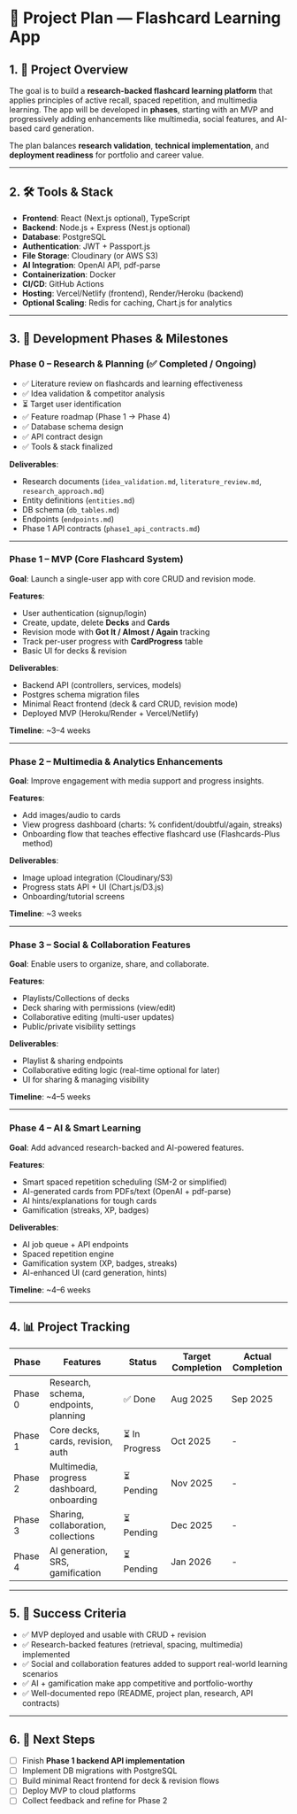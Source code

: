 # 📌 Project Plan — Flashcard Learning App

## 1. 🎯 Project Overview

The goal is to build a **research-backed flashcard learning platform** that applies principles of active recall, spaced repetition, and multimedia learning. The app will be developed in **phases**, starting with an MVP and progressively adding enhancements like multimedia, social features, and AI-based card generation.

The plan balances **research validation**, **technical implementation**, and **deployment readiness** for portfolio and career value.

---

## 2. 🛠️ Tools & Stack

* **Frontend**: React (Next.js optional), TypeScript
* **Backend**: Node.js + Express (Nest.js optional)
* **Database**: PostgreSQL
* **Authentication**: JWT + Passport.js
* **File Storage**: Cloudinary (or AWS S3)
* **AI Integration**: OpenAI API, pdf-parse
* **Containerization**: Docker
* **CI/CD**: GitHub Actions
* **Hosting**: Vercel/Netlify (frontend), Render/Heroku (backend)
* **Optional Scaling**: Redis for caching, Chart.js for analytics

---

## 3. 📅 Development Phases & Milestones

### **Phase 0 – Research & Planning (✅ Completed / Ongoing)**

* ✅  Literature review on flashcards and learning effectiveness
* ✅  Idea validation & competitor analysis
* ⏳ Target user identification
* ✅  Feature roadmap (Phase 1 → Phase 4)
* ✅  Database schema design
* ✅  API contract design
* ✅  Tools & stack finalized

**Deliverables**:

* Research documents (`idea_validation.md`, `literature_review.md`, `research_approach.md`)
* Entity definitions (`entities.md`)
* DB schema (`db_tables.md`)
* Endpoints (`endpoints.md`)
* Phase 1 API contracts (`phase1_api_contracts.md`)

---

### **Phase 1 – MVP (Core Flashcard System)**

**Goal**: Launch a single-user app with core CRUD and revision mode.

**Features**:

* User authentication (signup/login)
* Create, update, delete **Decks** and **Cards**
* Revision mode with **Got It / Almost / Again** tracking
* Track per-user progress with **CardProgress** table
* Basic UI for decks & revision

**Deliverables**:

* Backend API (controllers, services, models)
* Postgres schema migration files
* Minimal React frontend (deck & card CRUD, revision mode)
* Deployed MVP (Heroku/Render + Vercel/Netlify)

**Timeline**: \~3–4 weeks

---

### **Phase 2 – Multimedia & Analytics Enhancements**

**Goal**: Improve engagement with media support and progress insights.

**Features**:

* Add images/audio to cards
* View progress dashboard (charts: % confident/doubtful/again, streaks)
* Onboarding flow that teaches effective flashcard use (Flashcards-Plus method)

**Deliverables**:

* Image upload integration (Cloudinary/S3)
* Progress stats API + UI (Chart.js/D3.js)
* Onboarding/tutorial screens

**Timeline**: \~3 weeks

---

### **Phase 3 – Social & Collaboration Features**

**Goal**: Enable users to organize, share, and collaborate.

**Features**:

* Playlists/Collections of decks
* Deck sharing with permissions (view/edit)
* Collaborative editing (multi-user updates)
* Public/private visibility settings

**Deliverables**:

* Playlist & sharing endpoints
* Collaborative editing logic (real-time optional for later)
* UI for sharing & managing visibility

**Timeline**: \~4–5 weeks

---

### **Phase 4 – AI & Smart Learning**

**Goal**: Add advanced research-backed and AI-powered features.

**Features**:

* Smart spaced repetition scheduling (SM-2 or simplified)
* AI-generated cards from PDFs/text (OpenAI + pdf-parse)
* AI hints/explanations for tough cards
* Gamification (streaks, XP, badges)

**Deliverables**:

* AI job queue + API endpoints
* Spaced repetition engine
* Gamification system (XP, badges, streaks)
* AI-enhanced UI (card generation, hints)

**Timeline**: \~4–6 weeks

---

## 4. 📊 Project Tracking

| Phase   | Features                                   | Status        | Target Completion | Actual Completion |
| ------- | ------------------------------------------ | ------------- | ----------------- | ----------------- |
| Phase 0 | Research, schema, endpoints, planning      | ✅ Done        | Aug 2025          | Sep 2025          |
| Phase 1 | Core decks, cards, revision, auth          | ⏳ In Progress | Oct 2025          | -                 |
| Phase 2 | Multimedia, progress dashboard, onboarding | ⏳ Pending     | Nov 2025          | -                 |
| Phase 3 | Sharing, collaboration, collections        | ⏳ Pending     | Dec 2025          | -                 |
| Phase 4 | AI generation, SRS, gamification           | ⏳ Pending     | Jan 2026          | -                 |

---

## 5. 🚀 Success Criteria

* ✅ MVP deployed and usable with CRUD + revision
* ✅ Research-backed features (retrieval, spacing, multimedia) implemented
* ✅ Social and collaboration features added to support real-world learning scenarios
* ✅ AI + gamification make app competitive and portfolio-worthy
* ✅ Well-documented repo (README, project plan, research, API contracts)

---

## 6. 📌 Next Steps

* [ ] Finish **Phase 1 backend API implementation**
* [ ] Implement DB migrations with PostgreSQL
* [ ] Build minimal React frontend for deck & revision flows
* [ ] Deploy MVP to cloud platforms
* [ ] Collect feedback and refine for Phase 2